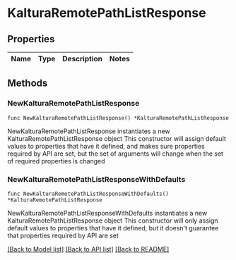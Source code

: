 # KalturaRemotePathListResponse

## Properties

Name | Type | Description | Notes
------------ | ------------- | ------------- | -------------

## Methods

### NewKalturaRemotePathListResponse

`func NewKalturaRemotePathListResponse() *KalturaRemotePathListResponse`

NewKalturaRemotePathListResponse instantiates a new KalturaRemotePathListResponse object
This constructor will assign default values to properties that have it defined,
and makes sure properties required by API are set, but the set of arguments
will change when the set of required properties is changed

### NewKalturaRemotePathListResponseWithDefaults

`func NewKalturaRemotePathListResponseWithDefaults() *KalturaRemotePathListResponse`

NewKalturaRemotePathListResponseWithDefaults instantiates a new KalturaRemotePathListResponse object
This constructor will only assign default values to properties that have it defined,
but it doesn't guarantee that properties required by API are set


[[Back to Model list]](../README.md#documentation-for-models) [[Back to API list]](../README.md#documentation-for-api-endpoints) [[Back to README]](../README.md)


